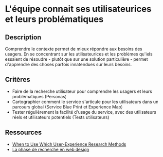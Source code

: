 # L'équipe connait ses utilisateurices et leurs problématiques

## Description

Comprendre le contexte permet de mieux répondre aux besoins des usagers. En se concentrant sur les utilisateurices et les problèmes qu'iels essaient de résoudre - plutôt que sur une solution particulière - permet d'apprendre des choses parfois innatendues sur leurs besoins.

## Critères

- Faire de la recherche utilisateur pour comprendre les usagers et leurs problématiques (Personas)
- Cartographier comment le service s'articule pour les utilisateurs dans un parcours global (Service Blue Print et Experience Map)
- Tester régulièrement la facilité d'usage du service, avec des utilisateurs réels et utilisateurs potentiels (Tests utilisateurs)

## Ressources

- [When to Use Which User-Experience Research Methods](https://www.nngroup.com/articles/which-ux-research-methods/)
- [La phase de recherche en web design](https://www.eyrolles.com/Audiovisuel/Livre/la-phase-de-recherche-en-web-design-9782212141467/)